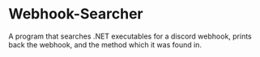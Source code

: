 # Webhook-Searcher
A program that searches .NET executables for a discord webhook, prints back the webhook, and the method which it was found in.
